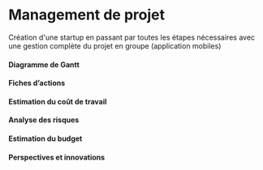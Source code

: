 # Management de projet
Création d'une startup en passant par toutes les étapes nécessaires avec une gestion complète du projet en groupe (application mobiles) 
#### Diagramme de Gantt
#### Fiches d’actions
#### Estimation du coût de travail
#### Analyse des risques
#### Estimation du budget
#### Perspectives et innovations
